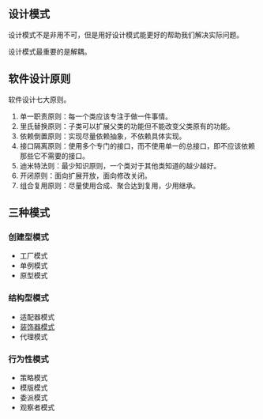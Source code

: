 ## 设计模式

设计模式不是非用不可，但是用好设计模式能更好的帮助我们解决实际问题。

设计模式最重要的是解耦。

<!-- more -->

## 软件设计原则

软件设计七大原则。

1. 单一职责原则：每一个类应该专注于做一件事情。
2. 里氏替换原则：子类可以扩展父类的功能但不能改变父类原有的功能。
3. 依赖倒置原则：实现尽量依赖抽象，不依赖具体实现。
4. 接口隔离原则：使用多个专门的接口，而不使用单一的总接口，即不应该依赖那些它不需要的接口。
5. 迪米特法则：最少知识原则，一个类对于其他类知道的越少越好。
6. 开闭原则：面向扩展开放，面向修改关闭。
7. 组合复用原则：尽量使用合成、聚合达到复用，少用继承。

## 三种模式

### 创建型模式

- 工厂模式
- 单例模式
- 原型模式

### 结构型模式

- 适配器模式
- [装饰器模式](./decorator-pattern/README.md)
- 代理模式

### 行为性模式

- 策略模式
- 模版模式
- 委派模式
- 观察者模式  
